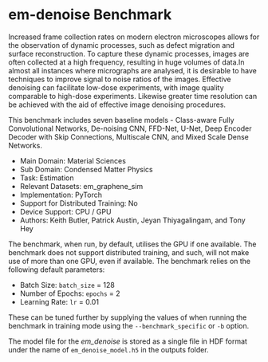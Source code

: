 # em-denoise Benchmark

Increased frame collection rates on modern electron microscopes allows for the observation of dynamic processes, such as defect migration and surface reconstruction. To capture these dynamic processes, images are often collected at a high frequency, resulting in huge volumes of data.In almost all instances where micrographs are analysed, it is desirable to have techniques to improve signal to noise ratios of the images. Effective denoising can facilitate low-dose experiments, with image quality comparable to high-dose experiments. Likewise greater time resolution can be achieved with the aid of effective image denoising procedures. 

This benchmark includes seven baseline models - Class-aware Fully Convolutional Networks, De-noising CNN, FFD-Net, U-Net, Deep Encoder Decoder with Skip Connections, Multiscale CNN, and Mixed Scale Dense Networks. 

* Main Domain: Material Sciences
* Sub Domain: Condensed Matter Physics
* Task: Estimation
* Relevant Datasets: em_graphene_sim
* Implementation: PyTorch
* Support for Distributed Training: No
* Device Support: CPU / GPU
* Authors: Keith Butler, Patrick Austin, Jeyan Thiyagalingam, and Tony Hey 

The benchmark, when run, by default, utilises the GPU if one available.  The benchmark does not support distributed training, and such, will not make use of more than one GPU, even if available. The benchmark relies on the following default parameters: 

* Batch Size: `batch_size` = 128
* Number of Epochs: `epochs` = 2
* Learning Rate: `lr` = 0.01

These can be tuned further by supplying the values of when running the benchmark in training mode using the `--benchmark_specific` or `-b` option.   

The model file for the *em_denoise* is stored as a single file in HDF format under the name of `em_denoise_model.h5` in the outputs folder. 




<!--
Increased frame collection rates on modern electron microscopes allows for the observation of dynamic processes, such as defect migration and surface reconstruction. To capture these dynamic processes, images are often collected at a high frequency, resulting in huge volumes of data.In almost all instances where micrographs are analysed, it is desirable to have techniques to improve signal to noise ratios of the images. Effective denoising can facilitate low-dose experiments, with image quality comparable to high-dose experiments. Likewise greater time resolution can be achieved with the aid of effective image denoising procedures. 

This benchmark includes seven baseline models - Class-aware Fully Convolutional Networks, De-noising CNN, FFD-Net, U-Net, Deep Encoder Decoder with Skip Connections, Multiscale CNN, and Mixed Scale Dense Networks. 

* Entity Type: Benchmark
* Main Domain: Material Sciences
* Sub Domain: Condensed Matter Physics
* Task: Estimation 
* Relevant Datasets: em_graphene_sim
* Implementation: PyTorch
* Authors: Keith Butler, Patrick Austin, 
           Jeyan Thiyagalingam, and Tony Hey 

  Check the full documentation for more details. 
-->

